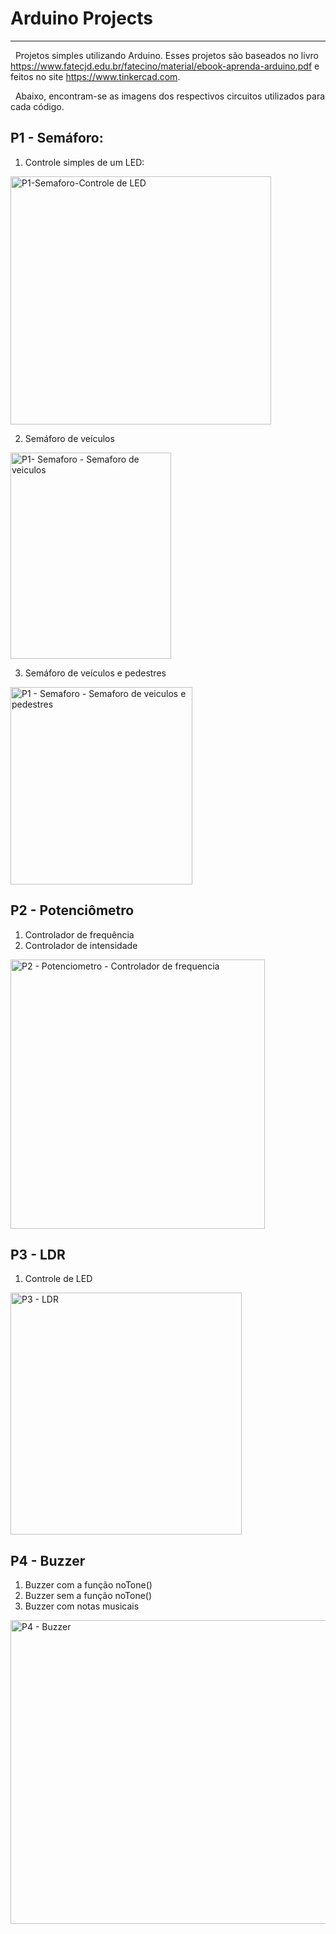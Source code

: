 # Arduino Projects 
***

&nbsp; Projetos simples utilizando Arduino. Esses projetos são baseados no livro https://www.fatecjd.edu.br/fatecino/material/ebook-aprenda-arduino.pdf e feitos no site https://www.tinkercad.com.

&nbsp; Abaixo, encontram-se as imagens dos respectivos circuitos utilizados para cada código.

## P1 - Semáforo:

1. Controle simples de um LED:

<img width="417" height="397" alt="P1-Semaforo-Controle de LED" src="https://github.com/user-attachments/assets/bc4c949d-c518-4889-b907-72dd8e5bd27c" />

2. Semáforo de veículos

<img width="257" height="330" alt="P1- Semaforo - Semaforo de veiculos" src="https://github.com/user-attachments/assets/8ba20c5d-6755-4e9a-90c3-1b63dbee61bf" />

3. Semáforo de veículos e pedestres

<img width="291" height="316" alt="P1 - Semaforo - Semaforo de veiculos e pedestres" src="https://github.com/user-attachments/assets/03b9033c-bc15-4143-9a87-6c0209d7ee74" />

## P2 - Potenciômetro

1. Controlador de frequência
2. Controlador de intensidade

<img width="407" height="431" alt="P2 - Potenciometro - Controlador de frequencia" src="https://github.com/user-attachments/assets/991e6bf8-89ec-4199-8d90-b2d6268ae0e9" />

## P3 - LDR

1. Controle de LED

<img width="370" height="387" alt="P3 - LDR" src="https://github.com/user-attachments/assets/affd1e12-e91c-41e1-bc72-cb49b2f9ee9a" />

## P4 - Buzzer

1. Buzzer com a função noTone()
2. Buzzer sem a função noTone()
3. Buzzer com notas musicais

<img width="527" height="486" alt="P4 - Buzzer" src="https://github.com/user-attachments/assets/6843cd14-1e2b-4a22-80c7-02bdf63800cd" />
